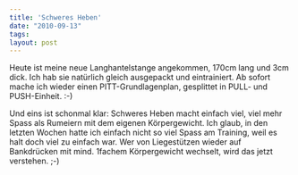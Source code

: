 ```yaml
---
title: 'Schweres Heben'
date: "2010-09-13"
tags: 
layout: post
---
```

Heute ist meine neue Langhantelstange angekommen, 170cm lang und 3cm dick. Ich hab sie nat&uuml;rlich gleich ausgepackt und eintrainiert. Ab sofort mache ich wieder einen PITT-Grundlagenplan, gesplittet in PULL- und PUSH-Einheit. :-)

Und eins ist schonmal klar: Schweres Heben macht einfach viel, viel mehr Spass als Rumeiern mit dem eigenen K&ouml;rpergewicht. Ich glaub, in den letzten Wochen hatte ich einfach nicht so viel Spass am Training, weil es halt doch viel zu einfach war. Wer von Liegest&uuml;tzen wieder auf Bankdr&uuml;cken mit mind. 1fachem K&ouml;rpergewicht wechselt, wird das jetzt verstehen. ;-)
